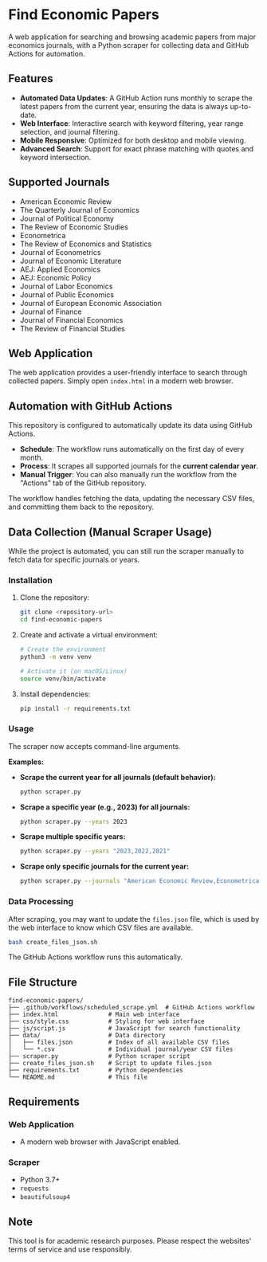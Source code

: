 # Find Economic Papers

A web application for searching and browsing academic papers from major economics journals, with a Python scraper for collecting data and GitHub Actions for automation.

## Features

- **Automated Data Updates**: A GitHub Action runs monthly to scrape the latest papers from the current year, ensuring the data is always up-to-date.
- **Web Interface**: Interactive search with keyword filtering, year range selection, and journal filtering.
- **Mobile Responsive**: Optimized for both desktop and mobile viewing.
- **Advanced Search**: Support for exact phrase matching with quotes and keyword intersection.

## Supported Journals

- American Economic Review
- The Quarterly Journal of Economics
- Journal of Political Economy
- The Review of Economic Studies
- Econometrica
- The Review of Economics and Statistics
- Journal of Econometrics
- Journal of Economic Literature
- AEJ: Applied Economics
- AEJ: Economic Policy
- Journal of Labor Economics
- Journal of Public Economics
- Journal of European Economic Association
- Journal of Finance
- Journal of Financial Economics
- The Review of Financial Studies

## Web Application

The web application provides a user-friendly interface to search through collected papers. Simply open `index.html` in a modern web browser.

## Automation with GitHub Actions

This repository is configured to automatically update its data using GitHub Actions.

- **Schedule**: The workflow runs automatically on the first day of every month.
- **Process**: It scrapes all supported journals for the **current calendar year**.
- **Manual Trigger**: You can also manually run the workflow from the "Actions" tab of the GitHub repository.

The workflow handles fetching the data, updating the necessary CSV files, and committing them back to the repository.

## Data Collection (Manual Scraper Usage)

While the project is automated, you can still run the scraper manually to fetch data for specific journals or years.

### Installation

1.  Clone the repository:
    ```bash
    git clone <repository-url>
    cd find-economic-papers
    ```

2.  Create and activate a virtual environment:
    ```bash
    # Create the environment
    python3 -m venv venv

    # Activate it (on macOS/Linux)
    source venv/bin/activate
    ```

3.  Install dependencies:
    ```bash
    pip install -r requirements.txt
    ```

### Usage

The scraper now accepts command-line arguments.

**Examples:**

- **Scrape the current year for all journals (default behavior):**
  ```bash
  python scraper.py
  ```

- **Scrape a specific year (e.g., 2023) for all journals:**
  ```bash
  python scraper.py --years 2023
  ```

- **Scrape multiple specific years:**
  ```bash
  python scraper.py --years "2023,2022,2021"
  ```

- **Scrape only specific journals for the current year:**
  ```bash
  python scraper.py --journals "American Economic Review,Econometrica"
  ```

### Data Processing

After scraping, you may want to update the `files.json` file, which is used by the web interface to know which CSV files are available.
```bash
bash create_files_json.sh
```
The GitHub Actions workflow runs this automatically.

## File Structure

```
find-economic-papers/
├── .github/workflows/scheduled_scrape.yml  # GitHub Actions workflow
├── index.html              # Main web interface
├── css/style.css           # Styling for web interface
├── js/script.js            # JavaScript for search functionality
├── data/                   # Data directory
│   ├── files.json          # Index of all available CSV files
│   └── *.csv               # Individual journal/year CSV files
├── scraper.py              # Python scraper script
├── create_files_json.sh    # Script to update files.json
├── requirements.txt        # Python dependencies
└── README.md               # This file
```

## Requirements

### Web Application
- A modern web browser with JavaScript enabled.

### Scraper
- Python 3.7+
- `requests`
- `beautifulsoup4`

## Note

This tool is for academic research purposes. Please respect the websites' terms of service and use responsibly.
